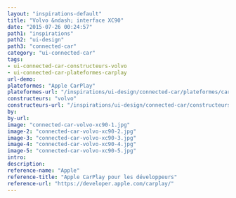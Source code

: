 ```yaml
---
layout: "inspirations-default"
title: "Volvo &ndash; interface XC90"
date: "2015-07-26 00:24:57"
path1: "inspirations"
path2: "ui-design"
path3: "connected-car"
category: "ui-connected-car"
tags:
- ui-connected-car-constructeurs-volvo
- ui-connected-car-plateformes-carplay
url-demo:
plateformes: "Apple CarPlay"
plateformes-url: "/inspirations/ui-design/connected-car/plateformes/carplay/"
constructeurs: "volvo"
constructeurs-url: "/inspirations/ui-design/connected-car/constructeurs/volvo/"
by:
by-url:
image: "connected-car-volvo-xc90-1.jpg"
image-2: "connected-car-volvo-xc90-2.jpg"
image-3: "connected-car-volvo-xc90-3.jpg"
image-4: "connected-car-volvo-xc90-4.jpg"
image-5: "connected-car-volvo-xc90-5.jpg"
intro:
description:
reference-name: "Apple"
reference-title: "Apple CarPlay pour les développeurs"
reference-url: "https://developer.apple.com/carplay/"
---
```

